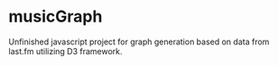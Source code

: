 # musicGraph

Unfinished javascript project for graph generation based on data from last.fm utilizing D3 framework.
